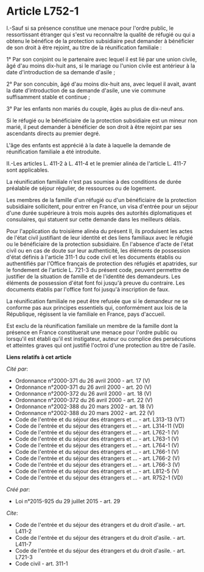 # Article L752-1

I.-Sauf si sa présence constitue une menace pour l'ordre public, le ressortissant étranger qui s'est vu reconnaître la
qualité de réfugié ou qui a obtenu le bénéfice de la protection subsidiaire peut demander à bénéficier de son droit à être
rejoint, au titre de la réunification familiale : 

1° Par son conjoint ou le partenaire avec lequel il est lié par une union civile, âgé d'au moins dix-huit ans, si le mariage
ou l'union civile est antérieur à la date d'introduction de sa demande d'asile ; 

2° Par son concubin, âgé d'au moins dix-huit ans, avec lequel il avait, avant la date d'introduction de sa demande d'asile,
une vie commune suffisamment stable et continue ; 

3° Par les enfants non mariés du couple, âgés au plus de dix-neuf ans. 

Si le réfugié ou le bénéficiaire de la protection subsidiaire est un mineur non marié, il peut demander à bénéficier de son
droit à être rejoint par ses ascendants directs au premier degré. 

L'âge des enfants est apprécié à la date à laquelle la demande de réunification familiale a été introduite. 

II.-Les articles L. 411-2 à L. 411-4 et le premier alinéa de l'article L. 411-7 sont applicables. 

La réunification familiale n'est pas soumise à des conditions de durée préalable de séjour régulier, de ressources ou de
logement. 

Les membres de la famille d'un réfugié ou d'un bénéficiaire de la protection subsidiaire sollicitent, pour entrer en France,
un visa d'entrée pour un séjour d'une durée supérieure à trois mois auprès des autorités diplomatiques et consulaires, qui
statuent sur cette demande dans les meilleurs délais. 

Pour l'application du troisième alinéa du présent II, ils produisent les actes de l'état civil justifiant de leur identité et
des liens familiaux avec le réfugié ou le bénéficiaire de la protection subsidiaire. En l'absence d'acte de l'état civil ou
en cas de doute sur leur authenticité, les éléments de possession d'état définis à l'article 311-1 du code civil et les
documents établis ou authentifiés par l'Office français de protection des réfugiés et apatrides, sur le fondement de
l'article L. 721-3 du présent code, peuvent permettre de justifier de la situation de famille et de l'identité des
demandeurs. Les éléments de possession d'état font foi jusqu'à preuve du contraire. Les documents établis par l'office font
foi jusqu'à inscription de faux. 

La réunification familiale ne peut être refusée que si le demandeur ne se conforme pas aux principes essentiels qui,
conformément aux lois de la République, régissent la vie familiale en France, pays d'accueil. 

Est exclu de la réunification familiale un membre de la famille dont la présence en France constituerait une menace pour
l'ordre public ou lorsqu'il est établi qu'il est instigateur, auteur ou complice des persécutions et atteintes graves qui ont
justifié l'octroi d'une protection au titre de l'asile.

**Liens relatifs à cet article**

_Cité par_:

  - Ordonnance n°2000-371 du 26 avril 2000 - art. 17 (V)
  - Ordonnance n°2000-371 du 26 avril 2000 - art. 20 (V)
  - Ordonnance n°2000-372 du 26 avril 2000 - art. 18 (V)
  - Ordonnance n°2000-372 du 26 avril 2000 - art. 22 (V)
  - Ordonnance n°2002-388 du 20 mars 2002 - art. 18 (V)
  - Ordonnance n°2002-388 du 20 mars 2002 - art. 22 (V)
  - Code de l'entrée et du séjour des étrangers et ... - art. L313-13 (VT)
  - Code de l'entrée et du séjour des étrangers et ... - art. L314-11 (VD)
  - Code de l'entrée et du séjour des étrangers et ... - art. L762-1 (V)
  - Code de l'entrée et du séjour des étrangers et ... - art. L763-1 (V)
  - Code de l'entrée et du séjour des étrangers et ... - art. L764-1 (V)
  - Code de l'entrée et du séjour des étrangers et ... - art. L766-1 (V)
  - Code de l'entrée et du séjour des étrangers et ... - art. L766-2 (V)
  - Code de l'entrée et du séjour des étrangers et ... - art. L766-3 (V)
  - Code de l'entrée et du séjour des étrangers et ... - art. L812-5 (V)
  - Code de l'entrée et du séjour des étrangers et ... - art. R752-1 (VD)

_Créé par_:

  - Loi n°2015-925 du 29 juillet 2015 - art. 29

_Cite_:

  - Code de l'entrée et du séjour des étrangers et du droit d'asile. - art. L411-2
  - Code de l'entrée et du séjour des étrangers et du droit d'asile. - art. L411-7
  - Code de l'entrée et du séjour des étrangers et du droit d'asile. - art. L721-3
  - Code civil - art. 311-1
